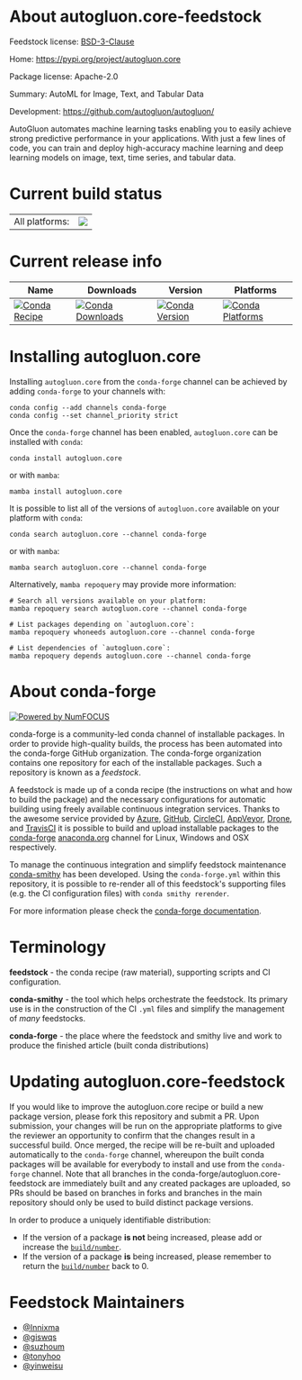 About autogluon.core-feedstock
==============================

Feedstock license: [BSD-3-Clause](https://github.com/conda-forge/autogluon.core-feedstock/blob/main/LICENSE.txt)

Home: https://pypi.org/project/autogluon.core

Package license: Apache-2.0

Summary: AutoML for Image, Text, and Tabular Data

Development: https://github.com/autogluon/autogluon/

AutoGluon automates machine learning tasks enabling you to easily achieve strong
predictive performance in your applications. With just a few lines of code, you
can train and deploy high-accuracy machine learning and deep learning models on
image, text, time series, and tabular data.


Current build status
====================


<table><tr><td>All platforms:</td>
    <td>
      <a href="https://dev.azure.com/conda-forge/feedstock-builds/_build/latest?definitionId=18444&branchName=main">
        <img src="https://dev.azure.com/conda-forge/feedstock-builds/_apis/build/status/autogluon.core-feedstock?branchName=main">
      </a>
    </td>
  </tr>
</table>

Current release info
====================

| Name | Downloads | Version | Platforms |
| --- | --- | --- | --- |
| [![Conda Recipe](https://img.shields.io/badge/recipe-autogluon.core-green.svg)](https://anaconda.org/conda-forge/autogluon.core) | [![Conda Downloads](https://img.shields.io/conda/dn/conda-forge/autogluon.core.svg)](https://anaconda.org/conda-forge/autogluon.core) | [![Conda Version](https://img.shields.io/conda/vn/conda-forge/autogluon.core.svg)](https://anaconda.org/conda-forge/autogluon.core) | [![Conda Platforms](https://img.shields.io/conda/pn/conda-forge/autogluon.core.svg)](https://anaconda.org/conda-forge/autogluon.core) |

Installing autogluon.core
=========================

Installing `autogluon.core` from the `conda-forge` channel can be achieved by adding `conda-forge` to your channels with:

```
conda config --add channels conda-forge
conda config --set channel_priority strict
```

Once the `conda-forge` channel has been enabled, `autogluon.core` can be installed with `conda`:

```
conda install autogluon.core
```

or with `mamba`:

```
mamba install autogluon.core
```

It is possible to list all of the versions of `autogluon.core` available on your platform with `conda`:

```
conda search autogluon.core --channel conda-forge
```

or with `mamba`:

```
mamba search autogluon.core --channel conda-forge
```

Alternatively, `mamba repoquery` may provide more information:

```
# Search all versions available on your platform:
mamba repoquery search autogluon.core --channel conda-forge

# List packages depending on `autogluon.core`:
mamba repoquery whoneeds autogluon.core --channel conda-forge

# List dependencies of `autogluon.core`:
mamba repoquery depends autogluon.core --channel conda-forge
```


About conda-forge
=================

[![Powered by
NumFOCUS](https://img.shields.io/badge/powered%20by-NumFOCUS-orange.svg?style=flat&colorA=E1523D&colorB=007D8A)](https://numfocus.org)

conda-forge is a community-led conda channel of installable packages.
In order to provide high-quality builds, the process has been automated into the
conda-forge GitHub organization. The conda-forge organization contains one repository
for each of the installable packages. Such a repository is known as a *feedstock*.

A feedstock is made up of a conda recipe (the instructions on what and how to build
the package) and the necessary configurations for automatic building using freely
available continuous integration services. Thanks to the awesome service provided by
[Azure](https://azure.microsoft.com/en-us/services/devops/), [GitHub](https://github.com/),
[CircleCI](https://circleci.com/), [AppVeyor](https://www.appveyor.com/),
[Drone](https://cloud.drone.io/welcome), and [TravisCI](https://travis-ci.com/)
it is possible to build and upload installable packages to the
[conda-forge](https://anaconda.org/conda-forge) [anaconda.org](https://anaconda.org/)
channel for Linux, Windows and OSX respectively.

To manage the continuous integration and simplify feedstock maintenance
[conda-smithy](https://github.com/conda-forge/conda-smithy) has been developed.
Using the ``conda-forge.yml`` within this repository, it is possible to re-render all of
this feedstock's supporting files (e.g. the CI configuration files) with ``conda smithy rerender``.

For more information please check the [conda-forge documentation](https://conda-forge.org/docs/).

Terminology
===========

**feedstock** - the conda recipe (raw material), supporting scripts and CI configuration.

**conda-smithy** - the tool which helps orchestrate the feedstock.
                   Its primary use is in the construction of the CI ``.yml`` files
                   and simplify the management of *many* feedstocks.

**conda-forge** - the place where the feedstock and smithy live and work to
                  produce the finished article (built conda distributions)


Updating autogluon.core-feedstock
=================================

If you would like to improve the autogluon.core recipe or build a new
package version, please fork this repository and submit a PR. Upon submission,
your changes will be run on the appropriate platforms to give the reviewer an
opportunity to confirm that the changes result in a successful build. Once
merged, the recipe will be re-built and uploaded automatically to the
`conda-forge` channel, whereupon the built conda packages will be available for
everybody to install and use from the `conda-forge` channel.
Note that all branches in the conda-forge/autogluon.core-feedstock are
immediately built and any created packages are uploaded, so PRs should be based
on branches in forks and branches in the main repository should only be used to
build distinct package versions.

In order to produce a uniquely identifiable distribution:
 * If the version of a package **is not** being increased, please add or increase
   the [``build/number``](https://docs.conda.io/projects/conda-build/en/latest/resources/define-metadata.html#build-number-and-string).
 * If the version of a package **is** being increased, please remember to return
   the [``build/number``](https://docs.conda.io/projects/conda-build/en/latest/resources/define-metadata.html#build-number-and-string)
   back to 0.

Feedstock Maintainers
=====================

* [@Innixma](https://github.com/Innixma/)
* [@giswqs](https://github.com/giswqs/)
* [@suzhoum](https://github.com/suzhoum/)
* [@tonyhoo](https://github.com/tonyhoo/)
* [@yinweisu](https://github.com/yinweisu/)

